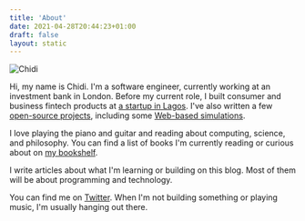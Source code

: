 ```yaml
---
title: 'About'
date: 2021-04-28T20:44:23+01:00
draft: false
layout: static
---
```


![Chidi](https://res.cloudinary.com/cwilliams/image/upload/c_scale,w_200/v1621417333/Blog/FN6_Nerp_400x400.webp)

Hi, my name is Chidi. I'm a software engineer, currently working at an investment bank in London. Before my current role, I built consumer and business fintech products at [a startup in Lagos](/2020/#changing-jobs). I've also written a few [open-source projects](https://github.com/chidiwilliams/), including some [Web-based simulations](/simulations/).

I love playing the piano and guitar and reading about computing, science, and philosophy. You can find a list of books I'm currently reading or curious about on [my bookshelf](/bookshelf/).

I write articles about what I'm learning or building on this blog. Most of them will be about programming and technology.

You can find me on [Twitter](https://twitter.com/ChidiWilliams__). When I'm not building something or playing music, I'm usually hanging out there.
